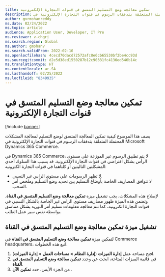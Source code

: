 ```yaml
---
title: تمكين معالجة وضع التسليم المتسق في قنوات التجارة الإلكترونية
description: يصف هذا الموضوع كيفية تمكين المعالجة المتسق لوضع التسليم لمعالجة المشكلات المحتملة المتعلقة بتدفقات الرسوم في قنوات التجارة الإلكترونية في Microsoft Dynamics 365 Commerce.
author: gvrmohanreddy
ms.date: 02/24/2022
ms.topic: article
audience: Application User, Developer, IT Pro
ms.reviewer: v-chgri
ms.search.region: Global
ms.author: gmohanv
ms.search.validFrom: 2022-02-10
ms.openlocfilehash: 4cecd70dacd72572afc8e6cb65530bf2be4cc93d
ms.sourcegitcommit: d2e5d38ed1550287b12c90331fc4136ed546b14c
ms.translationtype: HT
ms.contentlocale: ar-SA
ms.lasthandoff: 02/25/2022
ms.locfileid: "8349935"
---
```

# <a name="enable-consistent-delivery-mode-handling-in-e-commerce-channels"></a>تمكين معالجة وضع التسليم المتسق في قنوات التجارة الإلكترونية 

[!include [banner](includes/banner.md)]

يصف هذا الموضوع كيفية تمكين المعالجة المتسق لوضع التسليم لمعالجة المشكلات المحتملة المتعلقة بتدفقات الرسوم في قنوات التجارة الإلكترونية في Microsoft Dynamics 365 Commerce.

في Dynamics 365 Commerce، لا يتم تطبيق الرسوم غير الموزعة على مستوى الرأس بشكل افتراضي في قنوات التجارة الإلكترونية. قد يسبب هذا السلوك أحدي المشكلتين التاليتين أو كلتاهما في قنوات التجارة الكترونيه:

- لا تظهر الرسومات علي مستوي الراس غير النسبي.
- لا تتوافق المصاريف الخاصة بأوضاع التسليم بين تحديد وضع التسليم وملخص أمر السحب.

لإصلاح هذه المشكلات، يجب تشغيل ميزة **تمكين معالجة وضع التسليم المتسق في القناة**. وتضمن هذه الميزة ظهور مصاريف مستوي الراس غير الخاصة بالشكل النسبي في قنوات التجارة الكترونيه، كما تتم معالجه معلومات تسليم أمر التوريد بشكل متناسق بواسطة نفس سير عمل الطلب.

## <a name="turn-on-the-enable-consistent-delivery-mode-handling-in-channel-feature"></a>تشغيل ميزة تمكين معالجة وضع التسليم المتسق في القناة

لتمكين ميزة **تمكين معالجة وضع التسليم المتسق في القناة** في Commerce headquarters، اتبع هذه الخطوات.

1. افتح مساحة عمل **إدارة الميزات** (**إدارة النظام \> مساحات العمل \> إدارة الميزات**).
1. في قائمة الميزات المتاحة، ابحث عن وحدد **تمكين معالجة وضع التسليم المتسق في القناة**.
1. من الجزء الأيمن، حدد **تمكين الآن** .
